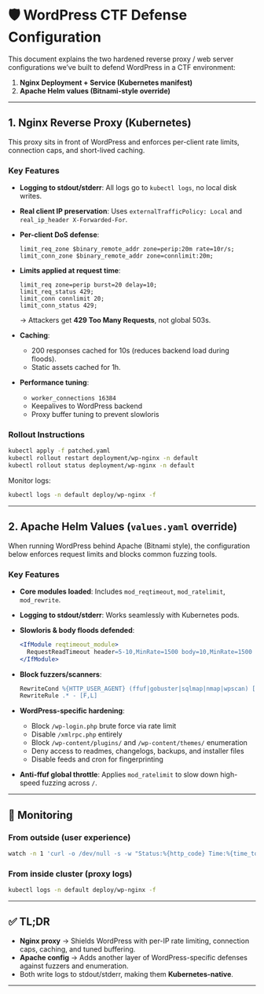 

# 🛡 WordPress CTF Defense Configuration

This document explains the two hardened reverse proxy / web server configurations we’ve built to defend WordPress in a CTF environment:

1. **Nginx Deployment + Service (Kubernetes manifest)**
2. **Apache Helm values (Bitnami-style override)**

---

## 1. Nginx Reverse Proxy (Kubernetes)

This proxy sits in front of WordPress and enforces per-client rate limits, connection caps, and short-lived caching.

### Key Features

* **Logging to stdout/stderr**:
  All logs go to `kubectl logs`, no local disk writes.

* **Real client IP preservation**:
  Uses `externalTrafficPolicy: Local` and `real_ip_header X-Forwarded-For`.

* **Per-client DoS defense**:

  ```nginx
  limit_req_zone $binary_remote_addr zone=perip:20m rate=10r/s;
  limit_conn_zone $binary_remote_addr zone=connlimit:20m;
  ```

* **Limits applied at request time**:

  ```nginx
  limit_req zone=perip burst=20 delay=10;
  limit_req_status 429;
  limit_conn connlimit 20;
  limit_conn_status 429;
  ```

  → Attackers get **429 Too Many Requests**, not global 503s.

* **Caching**:

  * 200 responses cached for 10s (reduces backend load during floods).
  * Static assets cached for 1h.

* **Performance tuning**:

  * `worker_connections 16384`
  * Keepalives to WordPress backend
  * Proxy buffer tuning to prevent slowloris

### Rollout Instructions

```bash
kubectl apply -f patched.yaml
kubectl rollout restart deployment/wp-nginx -n default
kubectl rollout status deployment/wp-nginx -n default
```

Monitor logs:

```bash
kubectl logs -n default deploy/wp-nginx -f
```

---

## 2. Apache Helm Values (`values.yaml` override)

When running WordPress behind Apache (Bitnami style), the configuration below enforces request limits and blocks common fuzzing tools.

### Key Features

* **Core modules loaded**:
  Includes `mod_reqtimeout`, `mod_ratelimit`, `mod_rewrite`.

* **Logging to stdout/stderr**:
  Works seamlessly with Kubernetes pods.

* **Slowloris & body floods defended**:

  ```apache
  <IfModule reqtimeout_module>
    RequestReadTimeout header=5-10,MinRate=1500 body=10,MinRate=1500
  </IfModule>
  ```

* **Block fuzzers/scanners**:

  ```apache
  RewriteCond %{HTTP_USER_AGENT} (ffuf|gobuster|sqlmap|nmap|wpscan) [NC]
  RewriteRule .* - [F,L]
  ```

* **WordPress-specific hardening**:

  * Block `/wp-login.php` brute force via rate limit
  * Disable `/xmlrpc.php` entirely
  * Block `/wp-content/plugins/` and `/wp-content/themes/` enumeration
  * Deny access to readmes, changelogs, backups, and installer files
  * Disable feeds and cron for fingerprinting

* **Anti-ffuf global throttle**:
  Applies `mod_ratelimit` to slow down high-speed fuzzing across `/`.

---

## 🧪 Monitoring

### From outside (user experience)

```bash
watch -n 1 'curl -o /dev/null -s -w "Status:%{http_code} Time:%{time_total}s\n" http://<nginx-service-ip>/'
```

### From inside cluster (proxy logs)

```bash
kubectl logs -n default deploy/wp-nginx -f
```

---

## ✅ TL;DR

* **Nginx proxy** → Shields WordPress with per-IP rate limiting, connection caps, caching, and tuned buffering.
* **Apache config** → Adds another layer of WordPress-specific defenses against fuzzers and enumeration.
* Both write logs to stdout/stderr, making them **Kubernetes-native**.

---


